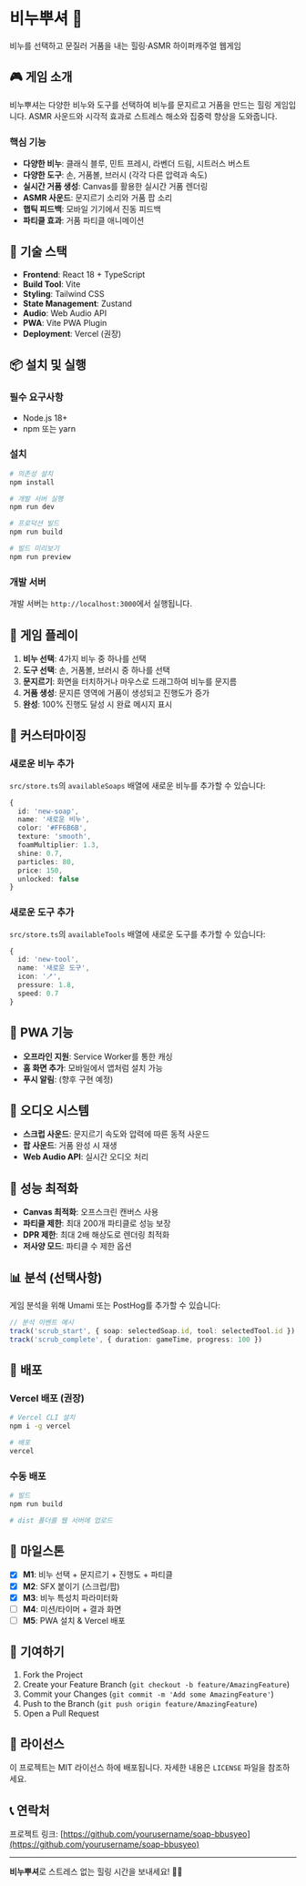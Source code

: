 # 비누뿌셔 🧼

비누를 선택하고 문질러 거품을 내는 힐링·ASMR 하이퍼캐주얼 웹게임

## 🎮 게임 소개

비누뿌셔는 다양한 비누와 도구를 선택하여 비누를 문지르고 거품을 만드는 힐링 게임입니다. 
ASMR 사운드와 시각적 효과로 스트레스 해소와 집중력 향상을 도와줍니다.

### 핵심 기능
- **다양한 비누**: 클래식 블루, 민트 프레시, 라벤더 드림, 시트러스 버스트
- **다양한 도구**: 손, 거품볼, 브러시 (각각 다른 압력과 속도)
- **실시간 거품 생성**: Canvas를 활용한 실시간 거품 렌더링
- **ASMR 사운드**: 문지르기 소리와 거품 팝 소리
- **햅틱 피드백**: 모바일 기기에서 진동 피드백
- **파티클 효과**: 거품 파티클 애니메이션

## 🚀 기술 스택

- **Frontend**: React 18 + TypeScript
- **Build Tool**: Vite
- **Styling**: Tailwind CSS
- **State Management**: Zustand
- **Audio**: Web Audio API
- **PWA**: Vite PWA Plugin
- **Deployment**: Vercel (권장)

## 📦 설치 및 실행

### 필수 요구사항
- Node.js 18+ 
- npm 또는 yarn

### 설치
```bash
# 의존성 설치
npm install

# 개발 서버 실행
npm run dev

# 프로덕션 빌드
npm run build

# 빌드 미리보기
npm run preview
```

### 개발 서버
개발 서버는 `http://localhost:3000`에서 실행됩니다.

## 🎯 게임 플레이

1. **비누 선택**: 4가지 비누 중 하나를 선택
2. **도구 선택**: 손, 거품볼, 브러시 중 하나를 선택
3. **문지르기**: 화면을 터치하거나 마우스로 드래그하여 비누를 문지름
4. **거품 생성**: 문지른 영역에 거품이 생성되고 진행도가 증가
5. **완성**: 100% 진행도 달성 시 완료 메시지 표시

## 🎨 커스터마이징

### 새로운 비누 추가
`src/store.ts`의 `availableSoaps` 배열에 새로운 비누를 추가할 수 있습니다:

```typescript
{
  id: 'new-soap',
  name: '새로운 비누',
  color: '#FF6B6B',
  texture: 'smooth',
  foamMultiplier: 1.3,
  shine: 0.7,
  particles: 80,
  price: 150,
  unlocked: false
}
```

### 새로운 도구 추가
`src/store.ts`의 `availableTools` 배열에 새로운 도구를 추가할 수 있습니다:

```typescript
{
  id: 'new-tool',
  name: '새로운 도구',
  icon: '🪥',
  pressure: 1.8,
  speed: 0.7
}
```

## 📱 PWA 기능

- **오프라인 지원**: Service Worker를 통한 캐싱
- **홈 화면 추가**: 모바일에서 앱처럼 설치 가능
- **푸시 알림**: (향후 구현 예정)

## 🎵 오디오 시스템

- **스크럽 사운드**: 문지르기 속도와 압력에 따른 동적 사운드
- **팝 사운드**: 거품 완성 시 재생
- **Web Audio API**: 실시간 오디오 처리

## 🔧 성능 최적화

- **Canvas 최적화**: 오프스크린 캔버스 사용
- **파티클 제한**: 최대 200개 파티클로 성능 보장
- **DPR 제한**: 최대 2배 해상도로 렌더링 최적화
- **저사양 모드**: 파티클 수 제한 옵션

## 📊 분석 (선택사항)

게임 분석을 위해 Umami 또는 PostHog를 추가할 수 있습니다:

```typescript
// 분석 이벤트 예시
track('scrub_start', { soap: selectedSoap.id, tool: selectedTool.id })
track('scrub_complete', { duration: gameTime, progress: 100 })
```

## 🚀 배포

### Vercel 배포 (권장)
```bash
# Vercel CLI 설치
npm i -g vercel

# 배포
vercel
```

### 수동 배포
```bash
# 빌드
npm run build

# dist 폴더를 웹 서버에 업로드
```

## 🎯 마일스톤

- [x] **M1**: 비누 선택 + 문지르기 + 진행도 + 파티클
- [x] **M2**: SFX 붙이기 (스크럽/팝)
- [x] **M3**: 비누 특성치 파라미터화
- [ ] **M4**: 미션/타이머 + 결과 화면
- [ ] **M5**: PWA 설치 & Vercel 배포

## 🤝 기여하기

1. Fork the Project
2. Create your Feature Branch (`git checkout -b feature/AmazingFeature`)
3. Commit your Changes (`git commit -m 'Add some AmazingFeature'`)
4. Push to the Branch (`git push origin feature/AmazingFeature`)
5. Open a Pull Request

## 📄 라이선스

이 프로젝트는 MIT 라이선스 하에 배포됩니다. 자세한 내용은 `LICENSE` 파일을 참조하세요.

## 📞 연락처

프로젝트 링크: [https://github.com/yourusername/soap-bbusyeo](https://github.com/yourusername/soap-bbusyeo)

---

**비누뿌셔**로 스트레스 없는 힐링 시간을 보내세요! 🧼✨

